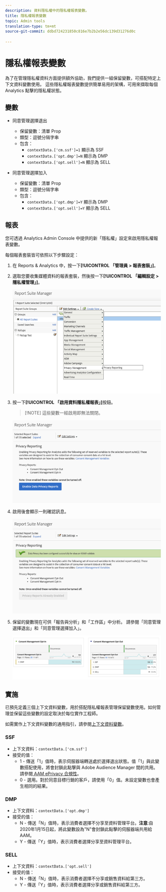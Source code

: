 ```yaml
---
description: 資料隱私權中的隱私權報表變數。
title: 隱私權報表變數
topic: Admin tools
translation-type: tm+mt
source-git-commit: ddbd724231850c816e7b2b2e56dc139d31276d0c

---
```



# 隱私權報表變數

為了在管理隱私權資料方面提供額外協助，我們提供一組保留變數，可搭配特定上下文資料變數使用。
這些隱私權報表變數提供簡單易用的架構，可用來擷取每個 Analytics 點擊的隱私權狀態。

## 變數

* 同意管理選擇退出
   * 保留變數：清單 Prop
   * 類型：逗號分隔字串
   * 包含：
      * `contextData.['cm.ssf']=1` 顯示為 SSF
      * `contextData.['opt.dmp']=N` 顯示為 DMP
      * `contextData.['opt.sell']=N` 顯示為 SELL

* 同意管理選擇加入
   * 保留變數：清單 Prop
   * 類型：逗號分隔字串
   * 包含：
      * `contextData.['opt.dmp']=Y` 顯示為 DMP
      * `contextData.['opt.sell']=Y` 顯示為 SELL

## 報表

您可透過 Analytics Admin Console 中提供的新「隱私權」設定來啟用隱私權報表變數。

每個報表套裝皆可依照以下步驟設定：
1. 在 Reports &amp; Analytics 中，按一下&#x200B;**[!UICONTROL 「管理員 > 報表套裝」]**。
1. 選取您要收集媒體資料的報表套裝，然後按一下&#x200B;**[!UICONTROL 「編輯設定 > 隱私權管理」]**。

   ![](assets/rsm-privacy-select.png)

1. 按一下&#x200B;**[!UICONTROL 「啟用資料隱私權報表」]**&#x200B;按鈕。

   > [!NOTE] 這些變數一經啟用即無法關閉。

   ![](assets/rsm-privacy-enable.png)

1. 啟用後會顯示一則確認訊息。

   ![](assets/rsm-privacy-config.png)

1. 保留的變數現在可供「報告與分析」和「工作區」中分析。 請參閱「同意管理選擇退出」和「同意管理選擇加入」。

   ![](assets/consent-management.png)

## 實施

已預先定義三個上下文資料變數，用於搭配隱私權報表管理保留變數使用。如何管理並保留這些變數的設定取決於每位實作工程師。

如需實作上下文資料變數的通用指引，請參閱[上下文資料變數](https://docs.adobe.com/help/zh-Hant/analytics/implementation/javascript-implementation/variables-analytics-reporting/context-data-variables.html)。

### SSF

* 上下文資料：`contextData.['cm.ssf']`
* 接受的值：
   * 1 - 傳送「1」值時，表示伺服器端轉送處於選擇退出狀態。值「1」與此變數搭配使用，將會封鎖此點擊與 Adobe Audience Manager 間的共用。請參閱[ AAM ePrivacy 合規性](https://docs.adobe.com/help/zh-Hant/analytics/integration/audience-analytics/audience-analytics-workflow/ssf-gdpr.html)。
   * 0 - 選用。對於同意目標行銷的客戶，請使用「0」值。未設定變數也會產生相同的結果。

### DMP

* 上下文資料：`contextData.['opt.dmp']`
* 接受的值：
   * N - 傳送「N」值時，表示消費者選擇不分享至資料管理平台。**注意**:自2020年1月15日起，將此變數設為&quot;N&quot;會封鎖此點擊的伺服器端共用給AAM。
   * Y - 傳送「Y」值時，表示消費者選擇分享至資料管理平台。

### SELL

* 上下文資料：`contextData.['opt.sell']`
* 接受的值：
   * N - 傳送「N」值時，表示消費者選擇不分享或銷售資料給第三方。
   * Y - 傳送「Y」值時，表示消費者選擇分享或銷售資料給第三方。
